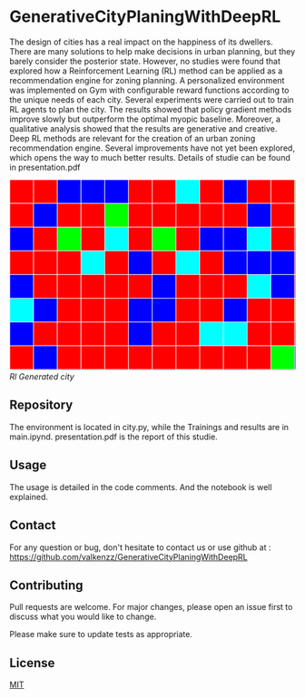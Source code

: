 # GenerativeCityPlaningWithDeepRL

The design of cities has a real impact on the happiness of its dwellers. There are many solutions to help make decisions in urban planning, but they barely consider the posterior state. However, no studies were found that explored how a Reinforcement Learning (RL) method can be applied as a recommendation engine for zoning planning. A personalized environment was implemented on Gym with configurable reward functions according to the unique needs of each city. Several experiments were carried out to train RL agents to plan the city. The results showed that policy gradient methods improve slowly but outperform the optimal myopic baseline. Moreover, a qualitative analysis showed that the results are generative and creative. Deep RL methods are relevant for the creation of an urban zoning recommendation engine. Several improvements have not yet been explored, which opens the way to much better results.
Details of studie can be found in presentation.pdf

![image](./Img&Result/GenerativeCity.png)
<br />
*Rl Generated city*

## Repository
The environment is located in city.py, while the Trainings and results are in main.ipynd.
presentation.pdf is the report of this studie.

## Usage
The usage is detailed in the code comments. And the notebook is well explained.

## Contact
For any question or bug, don't hesitate to contact us or use github at : https://github.com/valkenzz/GenerativeCityPlaningWithDeepRL

## Contributing
Pull requests are welcome. For major changes, please open an issue first to discuss what you would like to change.

Please make sure to update tests as appropriate.
## License
[MIT](https://choosealicense.com/licenses/mit/)
